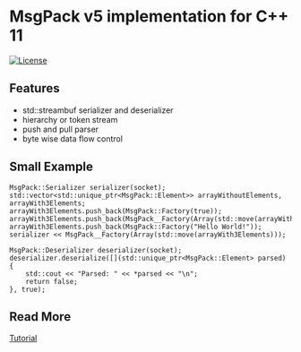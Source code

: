 # MsgPack v5 implementation for C++ 11

[![License](https://img.shields.io/badge/License-GPLv3-brightgreen.svg)](https://www.gnu.org/licenses/gpl-3.0.en.html)

## Features
* std::streambuf serializer and deserializer
* hierarchy or token stream
* push and pull parser
* byte wise data flow control

## Small Example

    MsgPack::Serializer serializer(socket);  
    std::vector<std::unique_ptr<MsgPack::Element>> arrayWithoutElements, arrayWith3Elements;
    arrayWith3Elements.push_back(MsgPack::Factory(true));
    arrayWith3Elements.push_back(MsgPack__Factory(Array(std::move(arrayWithoutElements))));
    arrayWith3Elements.push_back(MsgPack::Factory("Hello World!"));  
    serializer << MsgPack__Factory(Array(std::move(arrayWith3Elements)));

    MsgPack::Deserializer deserializer(socket);  
    deserializer.deserialize([](std::unique_ptr<MsgPack::Element> parsed) {
        std::cout << "Parsed: " << *parsed << "\n";
        return false;
    }, true);

## Read More

[Tutorial](https://github.com/Lichtso/netLink/wiki/MsgPack)
